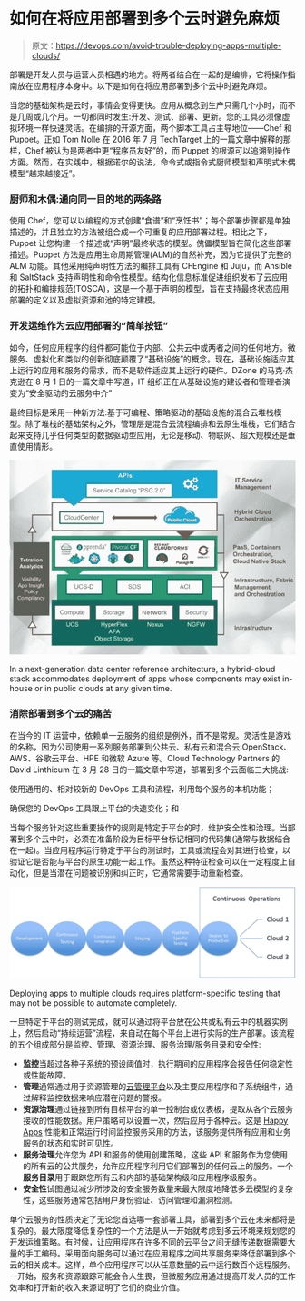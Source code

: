 # 如何在将应用部署到多个云时避免麻烦

> 原文：<https://devops.com/avoid-trouble-deploying-apps-multiple-clouds/>

部署是开发人员与运营人员相遇的地方。将两者结合在一起的是编排，它将操作指南放在应用程序本身中。以下是如何在将应用部署到多个云中时避免麻烦。

当您的基础架构是云时，事情会变得更快。应用从概念到生产只需几个小时，而不是几周或几个月。一切都同时发生:开发、测试、部署、更新。您的工具必须像虚拟环境一样快速灵活。在编排的开源方面，两个脚本工具占主导地位——Chef 和 Puppet。正如 Tom Nolle 在 2016 年 7 月 TechTarget 上的一篇文章中解释的那样，Chef 被认为是两者中更“程序员友好”的，而 Puppet 的根源可以追溯到操作方面。然而，在实践中，根据诺尔的说法，命令式或指令式厨师模型和声明式木偶模型“越来越接近”。

### 厨师和木偶:通向同一目的地的两条路

使用 Chef，您可以以编程的方式创建“食谱”和“烹饪书”；每个部署步骤都是单独描述的，并且独立的方法被组合成一个可重复的应用部署过程。相比之下，Puppet 让您构建一个描述或“声明”最终状态的模型。傀儡模型旨在简化这些部署描述。Puppet 方法是应用生命周期管理(ALM)的自然补充，因为它提供了完整的 ALM 功能。其他采用纯声明性方法的编排工具有 CFEngine 和 Juju，而 Ansible 和 SaltStack 支持声明性和命令性模型。结构化信息标准促进组织发布了云应用的拓扑和编排规范(TOSCA)，这是一个基于声明的模型，旨在支持最终状态应用部署的定义以及虚拟资源和池的特定建模。

### 开发运维作为云应用部署的“简单按钮”

如今，任何应用程序的组件都可能位于内部、公共云中或两者之间的任何地方。微服务、虚拟化和类似的创新彻底颠覆了“基础设施”的概念。现在，基础设施适应其上运行的应用和服务的需求，而不是软件适应其上运行的硬件。DZone 的马克·杰克逊在 8 月 1 日的一篇文章中写道，IT 组织正在从基础设施的建设者和管理者演变为“安全驱动的云服务中介”

最终目标是采用一种新方法:基于可编程、策略驱动的基础设施的混合云堆栈模型。除了堆栈的基础架构之外，管理层是混合云流程编排和云原生堆栈，它们结合起来支持几乎任何类型的数据驱动型应用，无论是移动、物联网、超大规模还是垂直使用情形。

![Chart - Deploying Apps to Multiple Clouds](img/ad1dc4d5e7249055776b7787403e2417.png)

In a next-generation data center reference architecture, a hybrid-cloud stack accommodates deployment of apps whose components may exist in-house or in public clouds at any given time.

### 消除部署到多个云的痛苦

在当今的 IT 运营中，依赖单一云服务的组织是例外，而不是常规。灵活性是游戏的名称，因为公司使用一系列服务部署到公共云、私有云和混合云:OpenStack、AWS、谷歌云平台、HPE 和微软 Azure 等。Cloud Technology Partners 的 David Linthicum 在 3 月 28 日的一篇文章中写道，部署到多个云面临三大挑战:

使用通用的、相对较新的 DevOps 工具和流程，利用每个服务的本机功能；

确保您的 DevOps 工具跟上平台的快速变化；和

当每个服务针对这些重要操作的规则是特定于平台的时，维护安全性和治理。当部署到多个云中时，必须在准备阶段为目标平台标记相同的代码集(通常与数据结合在一起)。当应用程序运行特定于平台的测试时，工具或流程会对其进行检查，以验证它是否能与平台的原生功能一起工作。虽然这种特征检查可以在一定程度上自动化，但是当潜在问题被识别和纠正时，它通常需要手动重新检查。

![Workflow - Deploying Apps to Multiple Clouds](img/0020446941fdfca7026ab41717649233.png)

Deploying apps to multiple clouds requires platform-specific testing that may not be possible to automate completely.

一旦特定于平台的测试完成，就可以通过将平台放在公共或私有云中的机器实例上，然后启动“持续运营”流程，来自动在每个平台上进行实际的生产部署。该流程的五个组成部分是监控、管理、资源治理、服务治理/服务目录和安全性:

*   **监控**当超过各种子系统的预设阈值时，执行期间的应用程序会报告任何稳定性或性能故障。
*   **管理**通常通过用于资源管理的[云管理平台](http://www.morpheusdata.com)以及主要应用程序和子系统组件，通过解释监控数据来响应潜在问题的警报。
*   **资源治理**通过链接到所有目标平台的单一控制台或仪表板，提取从各个云服务接收的性能数据。用户策略可以设置一次，然后应用于各种云。这是 [Happy Apps](http://www.happyapps.io/) 性能和正常运行时间监控服务采用的方法，该服务提供所有应用和业务服务的状态和实时可见性。
*   **服务治理**允许您为 API 和服务的使用创建策略，这些 API 和服务作为您使用的所有云的公共服务，允许应用程序利用它们部署到的任何云上的服务。一个**服务目录**用于跟踪您所有云和内部的基础架构级和应用程序级服务。
*   **安全性**试图通过减少所涉及的安全服务数量来最大限度地降低多云模型的复杂性，这些服务通常包括用户身份验证、访问管理和漏洞检测。

单个云服务的性质决定了无论您首选哪一套部署工具，部署到多个云在未来都将是复杂的。最大限度降低复杂性的一个方法是从一开始就考虑到多云环境来规划您的开发运维策略。有时候，让应用程序在许多不同的云平台之间无缝传递数据需要大量的手工编码。采用面向服务可以通过在应用程序之间共享服务来降低部署到多个云的相关成本。这样，单个应用程序可以从任意数量的云中运行数百个远程服务。一开始，服务和资源跟踪可能会令人生畏，但微服务应用通过提高开发人员的工作效率和打开新的收入来源证明了它们的商业价值。
